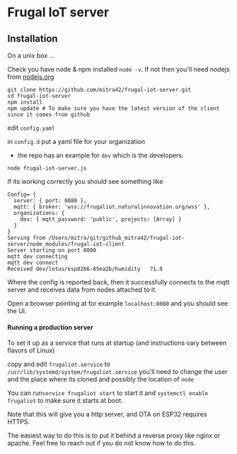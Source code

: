 # Frugal IoT server

## Installation

On a unix box ... 

Check you have node & npm installed `node -v`.
If not then you'll need nodejs from [nodejs.org](https://nodejs.org)

```
git clone https://github.com/mitra42/frugal-iot-server.git
cd frugal-iot-server
npm install
npm update # To make sure you have the latest version of the client since it comes from github
```
edit `config.yaml`

in `config.d` put a yaml file for your organization 
- the repo has an example for `dev` which is the developers. 
```
node frugal-iot-server.js
```
If its working correctly you should see something like
```
Config= {
  server: { port: 8080 },
  mqtt: { broker: 'wss://frugaliot.naturalinnovation.org/wss' },
  organizations: { 
    dev: { mqtt_password: 'public', projects: [Array] } 
  }
}
Serving from /Users/mitra/git/github_mitra42/frugal-iot-server/node_modules/frugal-iot-client
Server starting on port 8080
mqtt dev connecting
mqtt dev connect
Received dev/lotus/esp8266-85ea2b/humidity   71.8
```
Where the config is reported back, 
then it successfully connects to the mqtt server
and receives data from nodes attached to it. 

Open a browser pointing at for example `localhost:8080` and you should see the UI.

#### Running a production server
To set it up as a service that runs at startup (and instructions vary between flavors of Linux)

copy and edit `frugaliot.service` to `/usr/lib/systemd/system/frugaliot.service` 
you'll need to change the user and the place where its cloned and possibly the location of `node`

You can run`service frugaliot start` to start it
and `systemctl enable frugaliot` to make sure it starts at boot. 

Note that this will give you a http server, and OTA on ESP32 requires HTTPS.

The easiest way to do this is to put it behind a reverse proxy like nginx or apache.
Feel free to reach out if you do not know how to do this.
